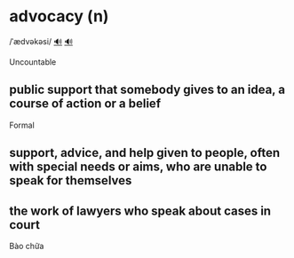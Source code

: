 # advocacy (n)

/ˈædvəkəsi/ [🔊](https://www.oxfordlearnersdictionaries.com/media/english/uk_pron/a/adv/advoc/advocacy__gb_1.mp3) [🔊](https://www.oxfordlearnersdictionaries.com/media/english/us_pron/a/adv/advoc/advocacy__us_1.mp3)

Uncountable

## public support that somebody gives to an idea, a course of action or a belief

Formal

## support, advice, and help given to people, often with special needs or aims, who are unable to speak for themselves

## the work of lawyers who speak about cases in court

Bào chữa